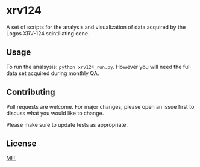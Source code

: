 # xrv124

A set of scripts for the analysis and visualization of data acquired by the Logos XRV-124 scintillating cone.


## Usage
To run the analsysis: ```python xrv124_run.py```. However you will need the full data set acquired during monthly QA.

## Contributing
Pull requests are welcome. For major changes, please open an issue first to discuss what you would like to change.

Please make sure to update tests as appropriate.

## License
[MIT](https://choosealicense.com/licenses/mit/)
